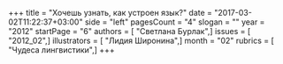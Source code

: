 +++
title = "Хочешь узнать, как устроен язык?"
date = "2017-03-02T11:22:37+03:00"
side = "left"
pagesCount = "4"
slogan = ""
year = "2012"
startPage = "6"
authors = [ "Светлана Бурлак",]
issues = [ "2012_02",]
illustrators = [ "Лидия Широнина",]
month = "02"
rubrics = [ "Чудеса лингвистики",]
+++
